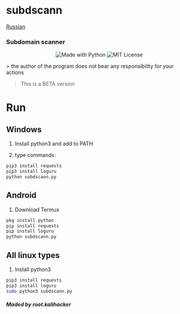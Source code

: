 # subdscann
[Russian](readme-rus.md) 

###                   Subdomain scanner
<p align="center">
    <img alt="Made with Python" src="https://img.shields.io/badge/Made%20with-Python-%23FFD242?logo=python&logoColor=white"> 
    <img alt="MIT License" src="https://img.shields.io/apm/l/subdscann">

</p>
> the author of the program does not bear any responsibility for your actions

> This is a BETA version

#                            Run
## Windows

1. Install python3 and add to PATH

2. type commands:
```cmd
pip3 install requests
pip3 install loguru
python subdscann.py
```

## Android
1. Download Termux
``` bash
pkg install python
pip install requests
pip install loguru
python subdscann.py
```

## All linux types
1. Install python3
``` bash
pip3 install requests
pip3 install loguru
sudo python3 subdscann.py
```
##### Maded by root.kalihacker
